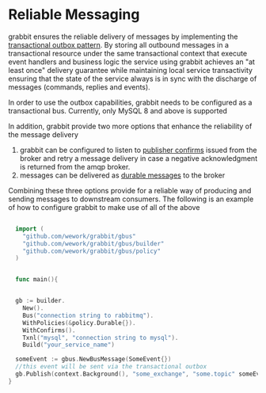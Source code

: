 # Reliable Messaging


grabbit ensures the reliable delivery of messages by implementing the [transactional outbox pattern](https://microservices.io/patterns/data/application-events.html).
By storing all outbound messages in a transactional resource under the same transactional context
that execute event handlers and business logic the service using grabbit achieves an "at least once" delivery guarantee
while maintaining local service transactivity ensuring that the state of the service always is in sync with the discharge of messages (commands, replies and events).

In order to use the outbox capabilities, grabbit needs to be configured as a transactional bus.
Currently, only MySQL 8 and above is supported

In addition, grabbit provide two more options that enhance the reliability of the message delivery
  1. grabbit can be configured to listen to [publisher confirms](https://www.rabbitmq.com/confirms.html) issued from the broker and retry a message delivery in case a negative acknowledgment is returned from the amqp broker.
  2. messages can be delivered as [durable messages](https://www.rabbitmq.com/persistence-conf.html) to the broker

Combining these three options provide for a reliable way of producing and sending messages to downstream consumers.
The following is an example of how to configure grabbit to make use of all of the above

```go

  import (
  	"github.com/wework/grabbit/gbus"
  	"github.com/wework/grabbit/gbus/builder"
  	"github.com/wework/grabbit/gbus/policy"
  )


  func main(){


  gb := builder.
    New().
    Bus("connection string to rabbitmq").
    WithPolicies(&policy.Durable{}).
    WithConfirms().
    Txnl("mysql", "connection string to mysql").
    Build("your_service_name")

  someEvent := gbus.NewBusMessage(SomeEvent{})
  //this event will be sent via the transactional outbox
  gb.Publish(context.Background(), "some_exchange", "some.topic" someEvent)
}

```
